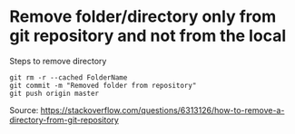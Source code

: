 # Remove folder/directory only from git repository and not from the local

Steps to remove directory

```
git rm -r --cached FolderName
git commit -m "Removed folder from repository"
git push origin master
```

Source: https://stackoverflow.com/questions/6313126/how-to-remove-a-directory-from-git-repository
